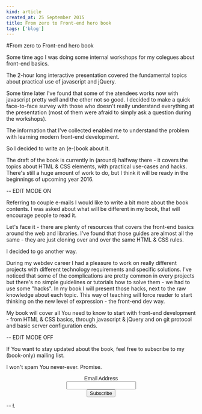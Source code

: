 ```yaml
---
kind: article
created_at: 25 September 2015
title: From zero to Front-end hero book
tags: ['blog']
---
```


#From zero to Front-end hero book

Some time ago I was doing some internal workshops for my colegues about front-end basics. 

The 2-hour long interactive presentation covered the fundamental topics about practical use of javascript and jQuery.

Some time later I've found that some of the atendees works now with javascript pretty well and the other not so good. I decided to make a quick face-to-face survey with those who doesn't really understand everything at the presentation (most of them were afraid to simply ask a question during the workshops). 

The information that I've collected enabled me to understand the problem with learning modern front-end development. 

So I decided to write an (e-)book about it.

The draft of the book is currently in (around) halfway there - it covers the topics about HTML & CSS elements, with practical use-cases and hacks. There's still a huge amount of work to do, but I think it will be ready in the beginnings of upcoming year 2016.

-- EDIT MODE ON

Referring to couple e-mails I would like to write a bit more about the book contents. I was asked about what will be different in my book, that will encourage people to read it.

Let's face it - there are plenty of resources that covers the front-end basics around the web and libraries. I've found that those guides are almost all the same - they are just cloning over and over the same HTML & CSS rules.

I decided to go another way. 

During my webdev career I had a pleasure to work on really different projects with different technology requirements and specific solutions. I've noticed that some of the complications are pretty common in every projects but there's no simple guidelines or tutorials how to solve them - we had to use some "hacks". In my book I will present those hacks, next to the raw knowledge about each topic. This way of teaching will force reader to start thinking on the new level of expression - the front-end dev way.

My book will cover all You need to know to start with front-end development - from HTML & CSS basics, through javascript & jQuery and on git protocol and basic server configuration ends.

-- EDIT MODE OFF

If You want to stay updated about the book, feel free to subscribe to my (book-only) mailing list.

I won't spam You never-ever. Promise.

<div>
<link href="//cdn-images.mailchimp.com/embedcode/classic-081711.css" rel="stylesheet" type="text/css">
<style type="text/css">
  #mc_embed_signup{background:transparent; clear:both; font:14px Helvetica,Arial,sans-serif; margin:0 auto; width:500px;
    text-align: center;}
    label{text-align: center; width: 100%; display: block;}
    input{text-align: center;}
  #mc_embed_signup .button{margin:0 auto 0 auto; display: block;}
</style>
<div id="mc_embed_signup">
<form action="//lukaszkups.us11.list-manage.com/subscribe/post?u=42e8a73cf788e5282fd0dfe77&amp;id=ef15b8dc5b" method="post" id="mc-embedded-subscribe-form" name="mc-embedded-subscribe-form" class="validate" target="_blank" novalidate>
    <div id="mc_embed_signup_scroll">
  
<div class="mc-field-group">
  <label for="mce-EMAIL">Email Address </label>
  <input type="email" value="" name="EMAIL" class="required email" id="mce-EMAIL">
</div>
<div id="mce-responses" class="clear">
<div class="response" id="mce-error-response" style="display:none"></div>
<div class="response" id="mce-success-response" style="display:none"></div>
</div>    <!-- real people should not fill this in and expect good things - do not remove this or risk form bot signups-->
<div style="position: absolute; left: -5000px;"><input type="text" name="b_42e8a73cf788e5282fd0dfe77_ef15b8dc5b" tabindex="-1" value=""></div>
<div class="clear"><input type="submit" value="Subscribe" name="subscribe" id="mc-embedded-subscribe" class="button"></div>
</div>
</form>
</div>
<script type='text/javascript' src='//s3.amazonaws.com/downloads.mailchimp.com/js/mc-validate.js'></script><script type='text/javascript'>(function($) {window.fnames = new Array(); window.ftypes = new Array();fnames[0]='EMAIL';ftypes[0]='email';fnames[1]='FNAME';ftypes[1]='text';fnames[2]='LNAME';ftypes[2]='text';}(jQuery));var $mcj = jQuery.noConflict(true);</script>
</div>

-- ł.